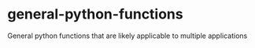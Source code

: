 # general-python-functions
General python functions that are likely applicable to multiple applications
